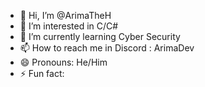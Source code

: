 - 👋 Hi, I’m @ArimaTheH
- 👀 I’m interested in C/C#
- 🌱 I’m currently learning Cyber Security
- 📫 How to reach me in Discord : ArimaDev
- 😄 Pronouns: He/Him
- ⚡ Fun fact: </nothing>
